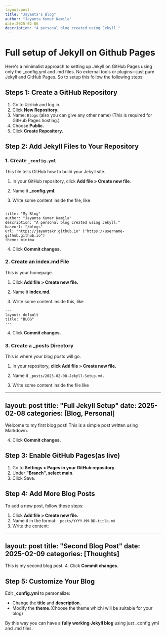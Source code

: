 ```yaml
---
layout:post
title: "Jayanta's Blog"
author: "Jayanta Kumar Kamila"
date:2025-02-06
description: "A personal blog created using Jekyll."
---
```

# Full setup of Jekyll on Github Pages

Here's a minimalist approach to setting up Jekyll on GitHub Pages using only the _config.yml and .md files. No external tools or plugins—just pure Jekyll and GitHub Pages. So to setup this follow the following steps:

## Steps 1: Create a GitHub Repository
1. Go to `GitHub` and log in.
2. Click **New Repository**.
3. Name: `Blogs` (also you can give any other name)
(This is required for GitHub Pages hosting.)
4. Choose **Public.**
5. Click **Create Repository.**


## Step 2: Add Jekyll Files to Your Repository
### 1. Create `_config.yml`
This file tells GitHub how to build your Jekyll site.

1. In your GitHub repository, click **Add file > Create new file**.

2. Name it **_config.yml**.

3. Write some content inside the file, like
```

title: "My Blog"
author: "Jayanta Kumar Kamila"
description: "A personal blog created using Jekyll."
baseurl: "/blogs"
url: "https://jayantakr.github.io" ("https://username-github.github.io")
theme: minima

```
4. Click **Commit changes.**

### 2. Create an index.md File
This is your homepage.

1. Click **Add file > Create new file.**

2. Name it **index.md**.

3. Write some content inside this, like 

```
---
layout: default
title: "BLOG"
---

```
4. Click **Commit changes.**

### 3. Create a _posts Directory
This is where your blog posts will go.

1. In your repository, **click Add file > Create new file.**

2. Name it `_posts/2025-02-08-Jekyll-Setup.md.`

3. Write some content inside the file like 

---
layout: post
title: "Full Jekyll Setup"
date: 2025-02-08
categories: [Blog, Personal]
---

Welcome to my first blog post! This is a simple post written using Markdown.

4. Click **Commit changes.**

## Step 3: Enable GitHub Pages(as live)

1. Go to **Settings > Pages in your GitHub repository.**
2. Under **"Branch", select main.**
3. Click Save.

## Step 4: Add More Blog Posts
To add a new post, follow these steps:
1. Click **Add file > Create new file.**
2. Name it in the format:
`_posts/YYYY-MM-DD-title.md`
3. Write the content:
---
layout: post
title: "Second Blog Post"
date: 2025-02-09
categories: [Thoughts]
---

This is my second blog post.
4. Click **Commit changes**.

## Step 5: Customize Your Blog
Edit **_config.yml** to personalize:
- Change the **title** and **description**.
- Modify the **theme**.(Choose the theme whichi will be suitable for your blog)

By this way you can have a **fully working Jekyll blog** using just _config.yml and .md files.